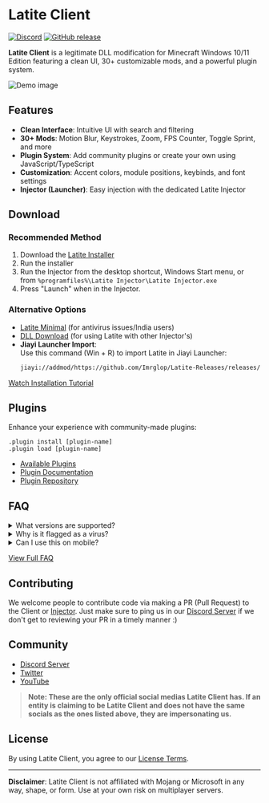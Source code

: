 # Latite Client
[![Discord](https://img.shields.io/discord/885656043521179680)](https://discord.gg/GpV3w5tyBs)
[![GitHub release](https://img.shields.io/github/v/release/Imrglop/Latite-Releases)](https://github.com/Imrglop/Latite-Releases/releases/latest)

**Latite Client** is a legitimate DLL modification for Minecraft Windows 10/11 Edition featuring a clean UI, 30+ customizable mods, and a powerful plugin system.

![Demo image](https://github.com/user-attachments/assets/0862d42f-ac15-4bd6-9395-536ce27d7ed4)

## Features
- **Clean Interface**: Intuitive UI with search and filtering
- **30+ Mods**: Motion Blur, Keystrokes, Zoom, FPS Counter, Toggle Sprint, and more
- **Plugin System**: Add community plugins or create your own using JavaScript/TypeScript
- **Customization**: Accent colors, module positions, keybinds, and font settings
- **Injector (Launcher)**: Easy injection with the dedicated Latite Injector

## Download
### Recommended Method
1. Download the [Latite Installer](https://github.com/Imrglop/Latite-Releases/raw/main/injector/Installer.exe)
2. Run the installer
3. Run the Injector from the desktop shortcut, Windows Start menu, or from `%programfiles%\Latite Injector\Latite Injector.exe`
4. Press "Launch" when in the Injector.

### Alternative Options
- [Latite Minimal](https://latite-client.is-from.space/r/Latite_Minimal.exe) (for antivirus issues/India users)
- [DLL Download](https://github.com/Imrglop/Latite-Releases/releases/latest/download/Latite.dll) (for using Latite with other Injector's)
- **Jiayi Launcher Import**:  
  Use this command (Win + R) to import Latite in Jiayi Launcher:
  ```bash
  jiayi://addmod/https://github.com/Imrglop/Latite-Releases/releases/latest/download/Latite.dll
  ```

[Watch Installation Tutorial](https://youtu.be/h3v849ayuZY)

## Plugins
Enhance your experience with community-made plugins:
```console
.plugin install [plugin-name]
.plugin load [plugin-name]
```
- [Available Plugins](https://latite.net/plugins/)
- [Plugin Documentation](https://latitescripting.github.io)
- [Plugin Repository](https://github.com/LatiteScripting/Scripts)

## FAQ
<details>
<summary>What versions are supported?</summary>
Currently supports:
- 1.21.81
- 1.21.80
</details>

<details>
<summary>Why is it flagged as a virus?</summary>
This is a false positive due to DLL injection techniques. Latite is completely safe. <a href="https://latite.net/#faq">Learn more</a>
</details>

<details>
<summary>Can I use this on mobile?</summary>
No — check out our Android project <a href="https://atlasclient.net">Atlas Client</a> instead.
</details>

[View Full FAQ](https://latiteclient.com/#faq)

## Contributing
We welcome people to contribute code via making a PR (Pull Request) to the Client or [Injector](https://github.com/Plextora/LatiteInjector). Just make sure to ping us in our [Discord Server](https://discord.gg/GpV3w5tyBs) if we don't get to reviewing your PR in a timely manner :)

## Community
- [Discord Server](https://discord.gg/GpV3w5tyBs)
- [Twitter](https://twitter.com/LatiteClient)
- [YouTube](https://youtube.com/@LatiteClientMC)

> **Note: These are the only official social medias Latite Client has. If an entity is claiming to be Latite Client and does not have the same socials as the ones listed above, they are impersonating us.**

## License
By using Latite Client, you agree to our [License Terms](https://raw.githubusercontent.com/LatiteClient/Latite/refs/heads/master/LICENSE).

---------------------------

**Disclaimer**: Latite Client is not affiliated with Mojang or Microsoft in any way, shape, or form. Use at your own risk on multiplayer servers.

